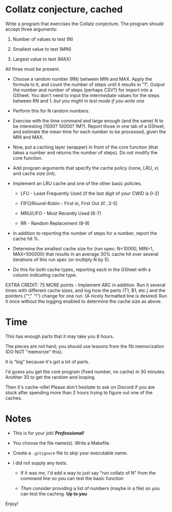 # Collatz conjecture, cached

Write a program that exercises the Collatz conjecture.
The program should accept three arguments:

1. Number of values to test (N)

2. Smallest value to test (MIN)

3. Largest value to test (MAX)

All three must be present.

* Choose a random number (RN) between MIN and MAX. Apply the formula to it, and count the number of steps until it results in "1". Output the number and number of steps (perhaps CSV?) for import into a GSheet. You don't need to input the intermediate values for the steps between RN and 1. *but you might in test mode if you write one*

* Perform this for N random numbers.

* Exercise with the time command and large enough (and the same) N to be interesting (1000? 10000? 1M?). Report those in one tab of a GSheet, and estimate the mean time for each number to be processed, given the MIN and MAX. 

* Now, put a caching layer (wrapper) in front of the core function (that takes a number and returns the number of steps). Do not modify the core function.

* Add program arguments that specify the cache policy (none, LRU, x) and cache size (int).

* Implement an LRU cache and one of the other basic policies.

  * LFU - Least Frequently Used (if the last digit of your CWID is 0-2)
  
  * FIFO/Round-Robin - First in, First Out (if...3-5)
  
  * MRU/LIFO - Most Recently Used (6-7)
  
  * RR - Random Replacement (8-9)

* In addition to reporting the number of steps for a number, report the cache hit %.

* Determine the smallest cache size for (run spec: N=10000, MIN=1, MAX=500000) that results in an average 30% cache hit over several iterations of this run spec (or multiply N by 5). 

* Do this for both cache types, reporting each in the GSheet with a column indicating cache type.

EXTRA CREDIT: 75 MORE points - Implement ARC in addition. Run it several times with different cache sizes, and log how the parts (T1, B1, etc.) and the pointers ("^," "!") change for one run. (A nicely formatted line is desired) Run it once without the logging enabled to determine the cache size as above.

# Time

This has enough parts that it may take you 8 hours. 

The pieces are not hard; you should use lessons from the fib memorization (DO NOT "memorize" this). 

It is "big" because it's got a lot of parts.

I'd guess you get the core program (fixed number, no cache) in 30 minutes. Another 30 to get the random and looping.

Then it's cache-ville! Please don't hesitate to ask on Discord if you are stuck after spending more than 2 hours trying to figure out one of the caches.

# Notes

* This is for your job! ***Professional!***

*  You choose the file name(s). Write a Makefile.

*  Create a ```.gitignore``` file to skip your executable name.

*  I did not supply any tests.

   *  If it was *me*, I'd add a way to just say "run collatz of N" from the command line so you can test the basic function

   * *Then* consider providing a list of numbers (maybe in a file) so you can test the caching. **Up to you**
 
Enjoy!
